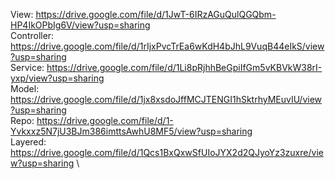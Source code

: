 View: https://drive.google.com/file/d/1JwT-6IRzAGuQulQGQbm-HP4IkOPbIg6V/view?usp=sharing \
Controller: https://drive.google.com/file/d/1rIjxPvcTrEa6wKdH4bJhL9VuqB44eIkS/view?usp=sharing \
Service: https://drive.google.com/file/d/1Li8pRjhhBeGpiIfGm5vKBVkW38rI-yxp/view?usp=sharing \
Model: https://drive.google.com/file/d/1jx8xsdoJffMCJTENGI1hSktrhyMEuvIU/view?usp=sharing \
Repo: https://drive.google.com/file/d/1-Yvkxxz5N7jU3BJm386imttsAwhU8MF5/view?usp=sharing \
Layered: https://drive.google.com/file/d/1Qcs1BxQxwSfUIoJYX2d2QJyoYz3zuxre/view?usp=sharing \
